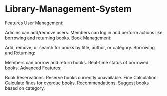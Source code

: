 # Library-Management-System
Features
User Management:

Admins can add/remove users.
Members can log in and perform actions like borrowing and returning books.
Book Management:

Add, remove, or search for books by title, author, or category.
Borrowing and Returning:

Members can borrow and return books.
Real-time status of borrowed books.
Advanced Features:

Book Reservations: Reserve books currently unavailable.
Fine Calculation: Calculate fines for overdue books.
Recommendations: Suggest books based on category.